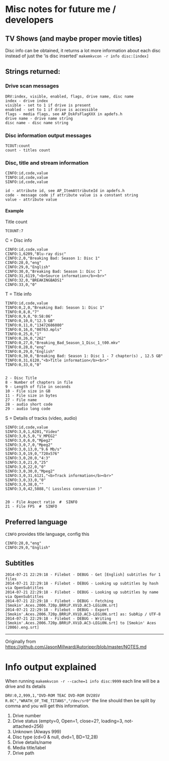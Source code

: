 # Misc notes for future me / developers

## TV Shows (and maybe proper movie titles)

Disc info can be obtained, it returns a lot more information about each disc instead of just the 'is disc inserted'
```makemkvcon -r info disc:[index]```

## Strings returned:

### Drive scan messages

	DRV:index, visible, enabled, flags, drive name, disc name
	index - drive index
	visible - set to 1 if drive is present
	enabled - set to 1 if drive is accessible
	flags - media flags, see AP_DskFsFlagXXX in apdefs.h
	drive name - drive name string
	disc name - disc name string

### Disc information output messages

	TCOUT:count
	count - titles count

### Disc, title and stream information

	CINFO:id,code,value
	TINFO:id,code,value
	SINFO:id,code,value

	id - attribute id, see AP_ItemAttributeId in apdefs.h
	code - message code if attribute value is a constant string
	value - attribute value


#### Example

Title count

	TCOUNT:7

C = Disc info

	CINFO:id,code,value
	CINFO:1,6209,"Blu-ray disc"
	CINFO:2,0,"Breaking Bad: Season 1: Disc 1"
	CINFO:28,0,"eng"
	CINFO:29,0,"English"
	CINFO:30,0,"Breaking Bad: Season 1: Disc 1"
	CINFO:31,6119,"<b>Source information</b><br>"
	CINFO:32,0,"BREAKINGBADS1"
	CINFO:33,0,"0"

T = Title info

	TINFO:id,code,value
	TINFO:0,2,0,"Breaking Bad: Season 1: Disc 1"
	TINFO:0,8,0,"7"
	TINFO:0,9,0,"0:58:06"
	TINFO:0,10,0,"12.5 GB"
	TINFO:0,11,0,"13472686080"
	TINFO:0,16,0,"00763.mpls"
	TINFO:0,25,0,"1"
	TINFO:0,26,0,"262"
	TINFO:0,27,0,"Breaking_Bad_Season_1_Disc_1_t00.mkv"
	TINFO:0,28,0,"eng"
	TINFO:0,29,0,"English"
	TINFO:0,30,0,"Breaking Bad: Season 1: Disc 1 - 7 chapter(s) , 12.5 GB"
	TINFO:0,31,6120,"<b>Title information</b><br>"
	TINFO:0,33,0,"0"


	2 - Disc Title
	8 - Number of chapters in file
	9 - Length of file in seconds
	10 - File size in GB
	11 - File size in bytes
	27 - File name
	28 - audio short code
	29 - audio long code

S = Details of tracks (video, audio)

	SINFO:id,code,value
	SINFO:3,0,1,6201,"Video"
	SINFO:3,0,5,0,"V_MPEG2"
	SINFO:3,0,6,0,"Mpeg2"
	SINFO:3,0,7,0,"Mpeg2"
	SINFO:3,0,13,0,"9.6 Mb/s"
	SINFO:3,0,19,0,"720x576"
	SINFO:3,0,20,0,"4:3"
	SINFO:3,0,21,0,"25"
	SINFO:3,0,22,0,"0"
	SINFO:3,0,30,0,"Mpeg2"
	SINFO:3,0,31,6121,"<b>Track information</b><br>"
	SINFO:3,0,33,0,"0"
	SINFO:3,0,38,0,""
	SINFO:3,0,42,5088,"( Lossless conversion )"


	20 - File Aspect ratio  #  SINFO
	21 - File FPS  #  SINFO


## Preferred language

```CINFO``` provides title language, config this

	CINFO:28,0,"eng"
	CINFO:29,0,"English"

## Subtitles

	2014-07-21 22:29:18 - Filebot - DEBUG - Get [English] subtitles for 1 files
	2014-07-21 22:29:18 - Filebot - DEBUG - Looking up subtitles by hash via OpenSubtitles
	2014-07-21 22:29:18 - Filebot - DEBUG - Looking up subtitles by name via OpenSubtitles
	2014-07-21 22:29:18 - Filebot - DEBUG - Fetching [Smokin'.Aces.2006.720p.BRRiP.XViD.AC3-LEGi0N.srt]
	2014-07-21 22:29:18 - Filebot - DEBUG - Export [Smokin'.Aces.2006.720p.BRRiP.XViD.AC3-LEGi0N.srt] as: SubRip / UTF-8
	2014-07-21 22:29:18 - Filebot - DEBUG - Writing [Smokin'.Aces.2006.720p.BRRiP.XViD.AC3-LEGi0N.srt] to [Smokin' Aces (2006).eng.srt]



----------------

Originally from https://github.com/JasonMillward/Autorippr/blob/master/NOTES.md


# Info output explained

When running `makemkvcon -r --cache=1 info disc:9999` each line will be a drive and its details

`DRV:0,2,999,1,"DVD-ROM TEAC DVD-ROM DV28SV R.0C","WRATH_OF_THE_TITANS","/dev/sr0"`
the line should then be split by comma and you will get this information.

1. Drive number
2. Drive status (empty=0, Open=1, close=2?, loading=3, not-attached=256)
3. Unknown (Always 999)
4. Disc type (cd=0 & null, dvd=1, BD=12,28)
5. Drive details/name
6. Media title/label
7. Drive path
